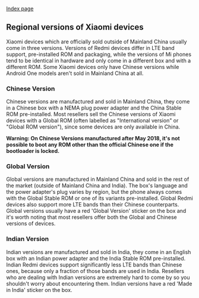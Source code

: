 [Index page](../)

## Regional versions of Xiaomi devices

Xiaomi devices which are officially sold outside of Mainland China usually come in three versions. Versions of Redmi devices differ in LTE band support, pre-installed ROM and packaging, while the versions of Mi phones tend to be identical in hardware and only come in a different box and with a different ROM. Some Xiaomi devices only have Chinese versions while Android One models aren't sold in Mainland China at all.

### Chinese Version

Chinese versions are manufactured and sold in Mainland China, they come in a Chinese box with a NEMA plug power adapter and the China Stable ROM pre-installed. Most resellers sell the Chinese versions of Xiaomi devices with a Global ROM (often labelled as "International version" or "Global ROM version"), since some devices are only available in China.

**Warning: On Chinese Versions manufactured after May 2018, it's not possible to boot any ROM other than the official Chinese one if the bootloader is locked.**

### Global Version

Global versions are manufactured in Mainland China and sold in the rest of the market (outside of Mainland China and India). The box's language and the power adapter's plug varies by region, but the phone always comes with the Global Stable ROM or one of its variants pre-installed. Global Redmi devices also support more LTE bands than their Chinese counterparts. Global versions usually have a red 'Global Version' sticker on the box and it's worth noting that most resellers offer both the Global and Chinese versions of devices.

### Indian Version

Indian versions are manufactured and sold in India, they come in an English box with an Indian power adapter and the India Stable ROM pre-installed. Indian Redmi devices support significantly less LTE bands than Chinese ones, because only a fraction of those bands are used in India. Resellers who are dealing with Indian versions are extremely hard to come by so you shouldn't worry about encountering them. Indian versions have a red 'Made in India' sticker on the box.